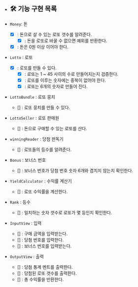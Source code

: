 * ## 🛠 기능 구현 목록

* `Money`: 돈
    * [x] : 돈으로 살 수 있는 로또 갯수를 알려준다.
        * [x] : 돈을 로또로 바꿀 수 없으면 예외를 반환한다.
    * [x] : 돈은 0원 이상 이어야 한다.

* `Lotto` : 로또
    * [x] : 로또를 만들 수 있다.
        * [x] : 로또는 1 ~ 45 사이의 수로 만들어지는지 검증한다.
        * [x] : 로또를 이루는 숫자에는 중복이 없어야 한다.
        * [x] : 로또는 6개의 숫자로 만들어 진다. 

* `LottoBundle` : 로또 뭉치
    * [] : 로또 뭉치를 만들 수 있다.

* `LottoSeller` : 로또 판매원
    * [] : 돈으로 구매할 수 있는 로또를 산다.

* `winningReader` : 당첨 판독기
    * [] : 로또들의 등수를 알려준다.

* `Bonus` : 보너스 번호
    * [] : 보너스 번호가 당첨 번호 숫자 6개와 겹치지 않는지 확인한다.

* `YieldCalculator` : 수익률 계산기
    * [] : 로또 수익률을 계산한다.

* `Rank` : 등수
    * [] : 일치하는 숫자 갯수로 로또가 몇 등인지 확인한다.

* `InputView` : 입력
    * [] : 구매 금액을 입력받는다.
    * [] : 당첨 번호를 입력한다.
    * [] : 보너스 번호를 입력받는다.

* `OutputView` : 출력
    * [] : 당첨 통계 멘트를 출력한다.
    * [] : 당첨된 로또 갯수를 출력한다.
    * [] : 총 수익률을 반환한다.